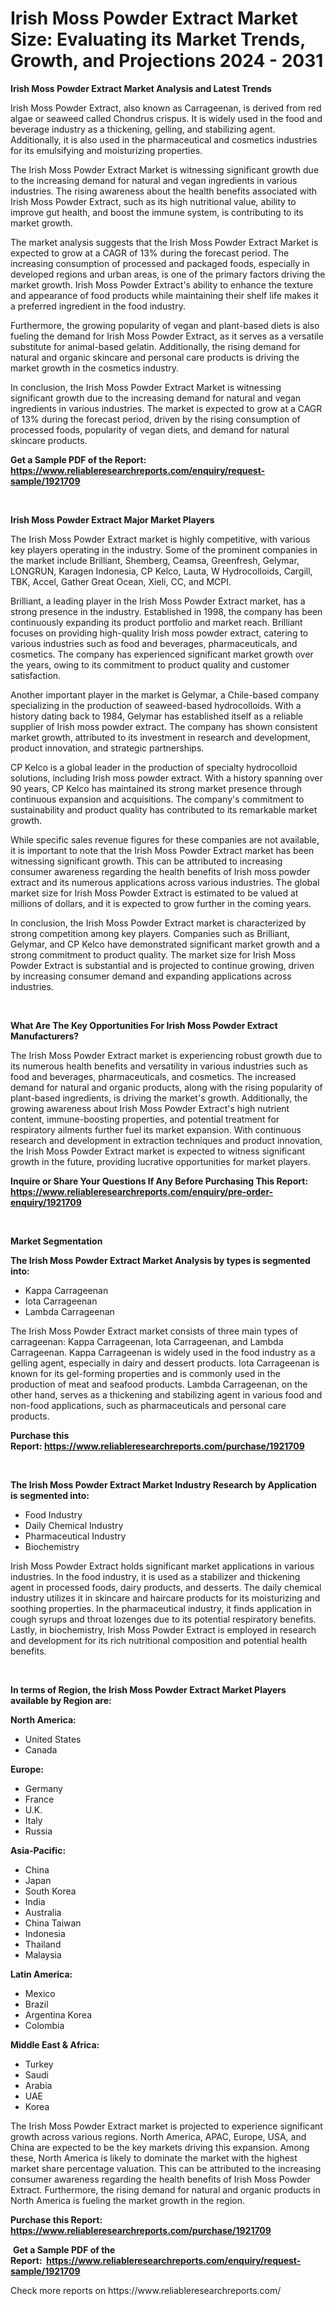 <p><h1>Irish Moss Powder Extract Market Size: Evaluating its Market Trends, Growth, and Projections 2024 - 2031</h1></p><p><strong>Irish Moss Powder Extract Market Analysis and Latest Trends</strong></p>
<p><p>Irish Moss Powder Extract, also known as Carrageenan, is derived from red algae or seaweed called Chondrus crispus. It is widely used in the food and beverage industry as a thickening, gelling, and stabilizing agent. Additionally, it is also used in the pharmaceutical and cosmetics industries for its emulsifying and moisturizing properties.</p><p>The Irish Moss Powder Extract Market is witnessing significant growth due to the increasing demand for natural and vegan ingredients in various industries. The rising awareness about the health benefits associated with Irish Moss Powder Extract, such as its high nutritional value, ability to improve gut health, and boost the immune system, is contributing to its market growth.</p><p>The market analysis suggests that the Irish Moss Powder Extract Market is expected to grow at a CAGR of 13% during the forecast period. The increasing consumption of processed and packaged foods, especially in developed regions and urban areas, is one of the primary factors driving the market growth. Irish Moss Powder Extract's ability to enhance the texture and appearance of food products while maintaining their shelf life makes it a preferred ingredient in the food industry.</p><p>Furthermore, the growing popularity of vegan and plant-based diets is also fueling the demand for Irish Moss Powder Extract, as it serves as a versatile substitute for animal-based gelatin. Additionally, the rising demand for natural and organic skincare and personal care products is driving the market growth in the cosmetics industry.</p><p>In conclusion, the Irish Moss Powder Extract Market is witnessing significant growth due to the increasing demand for natural and vegan ingredients in various industries. The market is expected to grow at a CAGR of 13% during the forecast period, driven by the rising consumption of processed foods, popularity of vegan diets, and demand for natural skincare products.</p></p>
<p><strong>Get a Sample PDF of the Report:&nbsp; <a href="https://www.reliableresearchreports.com/enquiry/request-sample/1921709">https://www.reliableresearchreports.com/enquiry/request-sample/1921709</a></strong></p>
<p>&nbsp;</p>
<p><strong>Irish Moss Powder Extract Major Market Players</strong></p>
<p><p>The Irish Moss Powder Extract market is highly competitive, with various key players operating in the industry. Some of the prominent companies in the market include Brilliant, Shemberg, Ceamsa, Greenfresh, Gelymar, LONGRUN, Karagen Indonesia, CP Kelco, Lauta, W Hydrocolloids, Cargill, TBK, Accel, Gather Great Ocean, Xieli, CC, and MCPI.</p><p>Brilliant, a leading player in the Irish Moss Powder Extract market, has a strong presence in the industry. Established in 1998, the company has been continuously expanding its product portfolio and market reach. Brilliant focuses on providing high-quality Irish moss powder extract, catering to various industries such as food and beverages, pharmaceuticals, and cosmetics. The company has experienced significant market growth over the years, owing to its commitment to product quality and customer satisfaction.</p><p>Another important player in the market is Gelymar, a Chile-based company specializing in the production of seaweed-based hydrocolloids. With a history dating back to 1984, Gelymar has established itself as a reliable supplier of Irish moss powder extract. The company has shown consistent market growth, attributed to its investment in research and development, product innovation, and strategic partnerships.</p><p>CP Kelco is a global leader in the production of specialty hydrocolloid solutions, including Irish moss powder extract. With a history spanning over 90 years, CP Kelco has maintained its strong market presence through continuous expansion and acquisitions. The company's commitment to sustainability and product quality has contributed to its remarkable market growth.</p><p>While specific sales revenue figures for these companies are not available, it is important to note that the Irish Moss Powder Extract market has been witnessing significant growth. This can be attributed to increasing consumer awareness regarding the health benefits of Irish moss powder extract and its numerous applications across various industries. The global market size for Irish Moss Powder Extract is estimated to be valued at millions of dollars, and it is expected to grow further in the coming years.</p><p>In conclusion, the Irish Moss Powder Extract market is characterized by strong competition among key players. Companies such as Brilliant, Gelymar, and CP Kelco have demonstrated significant market growth and a strong commitment to product quality. The market size for Irish Moss Powder Extract is substantial and is projected to continue growing, driven by increasing consumer demand and expanding applications across industries.</p></p>
<p>&nbsp;</p>
<p><strong>What Are The Key Opportunities For Irish Moss Powder Extract Manufacturers?</strong></p>
<p><p>The Irish Moss Powder Extract market is experiencing robust growth due to its numerous health benefits and versatility in various industries such as food and beverages, pharmaceuticals, and cosmetics. The increased demand for natural and organic products, along with the rising popularity of plant-based ingredients, is driving the market's growth. Additionally, the growing awareness about Irish Moss Powder Extract's high nutrient content, immune-boosting properties, and potential treatment for respiratory ailments further fuel its market expansion. With continuous research and development in extraction techniques and product innovation, the Irish Moss Powder Extract market is expected to witness significant growth in the future, providing lucrative opportunities for market players.</p></p>
<p><strong>Inquire or Share Your Questions If Any Before Purchasing This Report: <a href="https://www.reliableresearchreports.com/enquiry/pre-order-enquiry/1921709">https://www.reliableresearchreports.com/enquiry/pre-order-enquiry/1921709</a></strong></p>
<p>&nbsp;</p>
<p><strong>Market Segmentation</strong></p>
<p><strong>The Irish Moss Powder Extract Market Analysis by types is segmented into:</strong></p>
<p><ul><li>Kappa Carrageenan</li><li>Iota Carrageenan</li><li>Lambda Carrageenan</li></ul></p>
<p><p>The Irish Moss Powder Extract market consists of three main types of carrageenan: Kappa Carrageenan, Iota Carrageenan, and Lambda Carrageenan. Kappa Carrageenan is widely used in the food industry as a gelling agent, especially in dairy and dessert products. Iota Carrageenan is known for its gel-forming properties and is commonly used in the production of meat and seafood products. Lambda Carrageenan, on the other hand, serves as a thickening and stabilizing agent in various food and non-food applications, such as pharmaceuticals and personal care products.</p></p>
<p><strong>Purchase this Report:&nbsp;<a href="https://www.reliableresearchreports.com/purchase/1921709">https://www.reliableresearchreports.com/purchase/1921709</a></strong></p>
<p>&nbsp;</p>
<p><strong>The Irish Moss Powder Extract Market Industry Research by Application is segmented into:</strong></p>
<p><ul><li>Food Industry</li><li>Daily Chemical Industry</li><li>Pharmaceutical Industry</li><li>Biochemistry</li></ul></p>
<p><p>Irish Moss Powder Extract holds significant market applications in various industries. In the food industry, it is used as a stabilizer and thickening agent in processed foods, dairy products, and desserts. The daily chemical industry utilizes it in skincare and haircare products for its moisturizing and soothing properties. In the pharmaceutical industry, it finds application in cough syrups and throat lozenges due to its potential respiratory benefits. Lastly, in biochemistry, Irish Moss Powder Extract is employed in research and development for its rich nutritional composition and potential health benefits.</p></p>
<p>&nbsp;</p>
<p><strong>In terms of Region, the Irish Moss Powder Extract Market Players available by Region are:</strong></p>
<p>
    <p> <strong> North America: </strong>
        <ul>
            <li>United States</li>
            <li>Canada</li>
        </ul>
        </p> 
    <p> <strong> Europe: </strong>
        <ul>
            <li>Germany</li>
            <li>France</li>
            <li>U.K.</li>
            <li>Italy</li>
            <li>Russia</li>
        </ul>
        </p> 
    <p> <strong> Asia-Pacific: </strong>
        <ul>
            <li>China</li>
            <li>Japan</li>
            <li>South Korea</li>
            <li>India</li>
            <li>Australia</li>
            <li>China Taiwan</li>
            <li>Indonesia</li>
            <li>Thailand</li>
            <li>Malaysia</li>
        </ul>
        </p> 
    <p> <strong> Latin America: </strong>
        <ul>
            <li>Mexico</li>
            <li>Brazil</li>
            <li>Argentina Korea</li>
            <li>Colombia</li>
        </ul>
        </p> 
    <p> <strong> Middle East & Africa: </strong>
        <ul>
            <li>Turkey</li>
            <li>Saudi</li>
            <li>Arabia</li>
            <li>UAE</li>
            <li>Korea</li>
        </ul>
    </p>
    </p>
<p><p>The Irish Moss Powder Extract market is projected to experience significant growth across various regions. North America, APAC, Europe, USA, and China are expected to be the key markets driving this expansion. Among these, North America is likely to dominate the market with the highest market share percentage valuation. This can be attributed to the increasing consumer awareness regarding the health benefits of Irish Moss Powder Extract. Furthermore, the rising demand for natural and organic products in North America is fueling the market growth in the region.</p></p>
<p><strong>Purchase this Report: <a href="https://www.reliableresearchreports.com/purchase/1921709">https://www.reliableresearchreports.com/purchase/1921709</a></strong></p>
<p>&nbsp;<strong>Get a Sample PDF of the Report:&nbsp;&nbsp;<a href="https://www.reliableresearchreports.com/enquiry/request-sample/1921709">https://www.reliableresearchreports.com/enquiry/request-sample/1921709</a></strong></p>
<p><strong></strong></p>
<p>Check more reports on https://www.reliableresearchreports.com/</p>